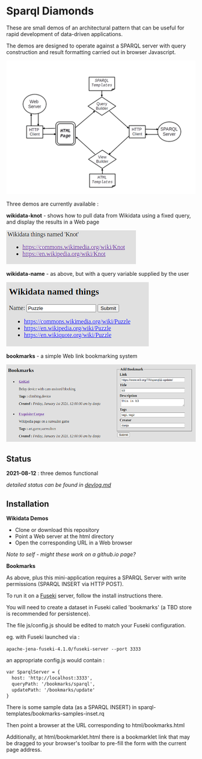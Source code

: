 # Sparql Diamonds

These are small demos of an architectural pattern that can be useful for rapid development of data-driven applications.

The demos are designed to operate against a SPARQL server with query construction and result formatting carried out in browser Javascript.

![SPARQL Diamond](https://github.com/danja/sparql-diamonds/raw/main/docs/images/diamond.png)

Three demos are currently available :

**wikidata-knot** - shows how to pull data from Wikidata using a fixed query, and display the results in a Web page

![Wikidata things named Knot](https://github.com/danja/sparql-diamonds/raw/main/docs/images/things-named-knot-shaded.png)

**wikidata-name** - as above, but with a query variable supplied by the user

![Wikidata named things](https://github.com/danja/sparql-diamonds/raw/main/docs/images/wikidata-named-things-shaded.png)

**bookmarks** - a simple Web link bookmarking system

![bookmarks](https://github.com/danja/sparql-diamonds/raw/main/docs/images/bookmarks-screenshot-shaded.png)

## Status

**2021-08-12** : three demos functional

_detailed status can be found in [devlog.md](devlog.md)_

## Installation

**Wikidata Demos**

- Clone or download this repository
- Point a Web server at the html directory
- Open the corresponding URL in a Web browser

_Note to self - might these work on a github.io page?_

**Bookmarks**

As above, plus this mini-application requires a SPARQL Server with write permissions (SPARQL INSERT via HTTP POST).

To run it on a [Fuseki](https://jena.apache.org/documentation/fuseki2/) server, follow the install instructions there.

You will need to create a dataset in Fuseki called 'bookmarks' (a TBD store is recommended for persistence).

The file js/config.js should be edited to match your Fuseki configuration.

eg. with Fuseki launched via :

`apache-jena-fuseki-4.1.0/fuseki-server --port 3333`

an appropriate config.js would contain :

```
var SparqlServer = {
  host: 'http://localhost:3333',
  queryPath: '/bookmarks/sparql',
  updatePath: '/bookmarks/update'
}
```

There is some sample data (as a SPARQL INSERT) in sparql-templates/bookmarks-samples-inset.rq

Then point a browser at the URL corresponding to html/bookmarks.html

Additionally, at html/bookmarklet.html there is a bookmarklet link that may be dragged to your browser's toolbar to pre-fill the form with the current page address.
